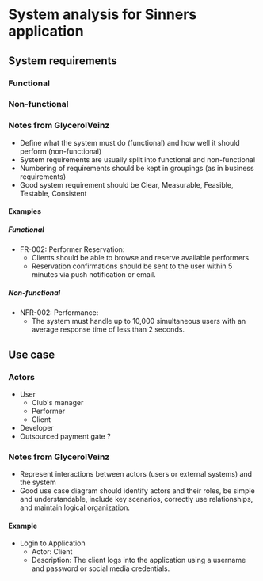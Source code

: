 # System analysis for Sinners application

## System requirements 
### Functional

### Non-functional

### Notes from GlycerolVeinz
- Define what the system must do (functional) and how well it should perform (non-functional)
- System requirements are usually split into functional and non-functional
- Numbering of requirements should be kept in groupings (as in business requirements)
- Good system requirement should be Clear, Measurable, Feasible, Testable, Consistent

#### Examples
##### Functional
- FR-002: Performer Reservation:
  - Clients should be able to browse and reserve available performers.
  - Reservation confirmations should be sent to the user within 5 minutes via push notification or email.
##### Non-functional
- NFR-002: Performance:
  - The system must handle up to 10,000 simultaneous users with an average response time of less than 2 seconds.

## Use case
### Actors
- User
  - Club's manager
  - Performer
  - Client
- Developer
- Outsourced payment gate ? 

### Notes from GlycerolVeinz
- Represent interactions between actors (users or external systems) and the system
- Good use case diagram should identify actors and their roles, be simple and understandable, include key scenarios, correctly use relationships, and maintain logical organization.

#### Example
- Login to Application
  - Actor: Client
  - Description: The client logs into the application using a username and password or social media credentials.